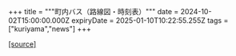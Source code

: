 +++
title = """町内バス（路線図・時刻表）"""
date = 2024-10-02T15:00:00.000Z
expiryDate = 2025-01-10T10:22:55.255Z
tags = ["kuriyama","news"]
+++


[[source]](https://www.town.kuriyama.hokkaido.jp/soshiki/47/29001.html)
